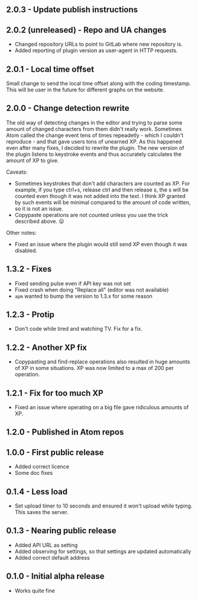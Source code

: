 ## 2.0.3 - Update publish instructions

## 2.0.2 (unreleased) - Repo and UA changes

* Changed repository URLs to point to GitLab where new repository is.
* Added reporting of plugin version as user-agent in HTTP requests.

## 2.0.1 - Local time offset

Small change to send the local time offset along with the coding timestamp. This will be
user in the future for different graphs on the website.

## 2.0.0 - Change detection rewrite

The old way of detecting changes in the editor and trying to parse some amount of changed characters from them didn't really work. Sometimes Atom called the change event tens of times repeadetly - which I couldn't reproduce - and that gave users tons of unearned XP. As this happened even after many fixes, I decided to rewrite the plugin. The new version of the plugin listens to keystroke events and thus accurately calculates the amount of XP to give.

Caveats:

* Sometimes keystrokes that don't add characters are counted as XP. For example, if you type ctrl+s, release ctrl and then release s, the s will be counted even though it was not added into the text. I think XP granted by such events will be minimal compared to the amount of code written, so it is not an issue.
* Copypaste operations are not counted unless you use the trick described above. 😛

Other notes:

* Fixed an issue where the plugin would still send XP even though it was disabled.

## 1.3.2 - Fixes

* Fixed sending pulse even if API key was not set
* Fixed crash when doing "Replace all" (editor was not available)
* `apm` wanted to bump the version to 1.3.x for some reason

## 1.2.3 - Protip

* Don't code while tired and watching TV. Fix for a fix.

## 1.2.2 - Another XP fix

* Copypasting and find-replace operations also resulted in huge amounts of XP in some situations. XP was now limited to a max of 200 per operation.

## 1.2.1 - Fix for too much XP

* Fixed an issue where operating on a big file gave ridiculous amounts of XP.

## 1.2.0 - Published in Atom repos

## 1.0.0 - First public release
* Added correct licence
* Some doc fixes

## 0.1.4 - Less load
* Set upload timer to 10 seconds and ensured it won't upload while typing. This saves the server.

## 0.1.3 - Nearing public release
* Added API URL as setting
* Added observing for settings, so that settings are updated automatically
* Added correct default address

## 0.1.0 - Initial alpha release
* Works quite fine
